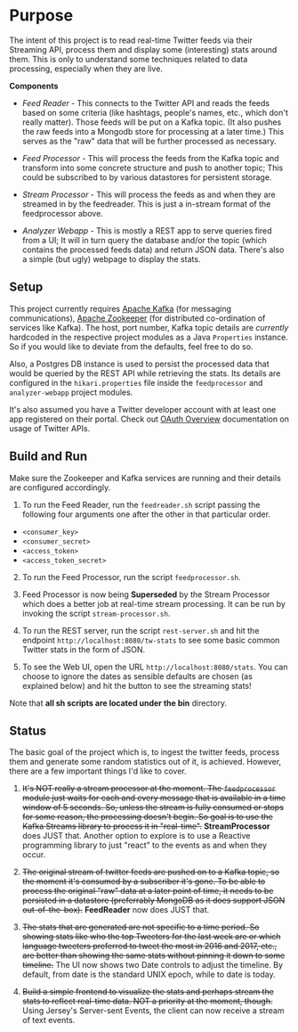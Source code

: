 # Purpose
The intent of this project is to read real-time Twitter feeds via their Streaming API, process them and display some (interesting) stats around them.
This is only to understand some techniques related to data processing, especially when they are live.

<b>Components</b>
<ul>
<li>

<i>Feed Reader</i> - This connects to the Twitter API and reads the feeds based on some criteria (like hashtags, people's names, etc., which don't really matter). Those feeds will be put on a Kafka topic. (It also pushes the raw feeds into a Mongodb store for processing at a later time.) This serves as the "raw" data that will be further processed as necessary.

</li>

<li>

<i>Feed Processor</i> - This will process the feeds from the Kafka topic and transform into some concrete structure and push to another topic; This could be subscribed to by various datastores for persistent storage.

</li>

<li>

<i>Stream Processor</i> - This will process the feeds as and when they are streamed in by the feedreader. This is just a in-stream format of the feedprocessor above.
</li>

<li>

<i>Analyzer Webapp</i> - This is mostly a REST app to serve queries fired from a UI; It will in turn query the database and/or the topic (which contains the processed feeds data) and return JSON data. There's also a simple (but ugly) webpage to display the stats.

</li>
</ul>

## Setup

This project currently requires [Apache Kafka](http://kafka.apache.org/quickstart) (for messaging communications), [Apache Zookeeper](https://zookeeper.apache.org) (for distributed co-ordination of services like Kafka). The host, port number, Kafka topic details are *currently* hardcoded in the respective project modules as a Java `Properties` instance. So if you would like to deviate from the defaults, feel free to do so.

Also, a Postgres DB instance is used to persist the processed data that would be queried by the REST API while retrieving the stats. Its details are configured in the `hikari.properties` file inside the `feedprocessor` and `analyzer-webapp` project modules.

It's also assumed you have a Twitter developer account with at least one app registered on their portal. Check out [OAuth Overview](https://dev.twitter.com/oauth/overview/introduction) documentation on usage of Twitter APIs.

## Build and Run

Make sure the Zookeeper and Kafka services are running and their details are configured accordingly.

1. To run the Feed Reader, run the `feedreader.sh` script passing the following four arguments one after the other in that particular order.

* `<consumer_key>`
* `<consumer_secret>`
* `<access_token>`
* `<access_token_secret>`

2. To run the Feed Processor, run the script `feedprocessor.sh`.

3. Feed Processor is now being **Superseded** by the Stream Processor which does a better job at real-time stream processing. It can be run by invoking the script `stream-processor.sh`.

4. To run the REST server, run the script `rest-server.sh` and hit the endpoint `http://localhost:8080/tw-stats` to see some basic common Twitter stats in the form of JSON.

5. To see the Web UI, open the URL `http://localhost:8080/stats`. You can choose to ignore the dates as sensible defaults are chosen (as explained below) and hit the button to see the streaming stats!

Note that **all sh scripts are located under the bin** directory.

<b>Status</b>
-------------

The basic goal of the project which is, to ingest the twitter feeds, process them and generate some random statistics out of it, is achieved. However, there are a few important things I'd like to cover.

1. <del>It's NOT really a stream processor at the moment. The `feedprocessor` module just waits for each and every message that is available in a time window of 5 seconds. So, unless the stream is fully consumed or stops for some reason, the processing doesn't begin. So goal is to use the Kafka Streams library to process it in "real-time".</del> **StreamProcessor** does JUST that. Another option to explore is to use a Reactive programming library to just "react" to the events as and when they occur.

2. <del>The original stream of twitter feeds are pushed on to a Kafka topic, so the moment it's consumed by a subscriber it's gone. To be able to process the original "raw" data at a later point of time, it needs to be persisted in a datastore (preferrably MongoDB as it does support JSON out-of-the-box).</del> **FeedReader** now does JUST that.

3. <del>The stats that are generated are not specific to a time period. So showing stats like who the top Tweeters for the last week are or which language tweeters preferred to tweet the most in 2016 and 2017, etc., are better than showing the same stats without pinning it down to some timeline.</del> The UI now shows two Date controls to adjust the timeline. By default, from date is the standard UNIX epoch, while to date is today.

4. <del>Build a simple frontend to visualize the stats and perhaps stream the stats to reflect real-time data. NOT a priority at the moment, though.</del> Using Jersey's Server-sent Events, the client can now receive a stream of text events.

